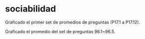 # sociabilidad

Graficado el primer set de promedios de preguntas (P17.1 a P17.12).

Graficado el promedio del set de preguntas 96.1~96.5.
